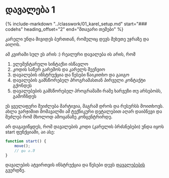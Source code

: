 # დავალება 1
{%
   include-markdown "../classwork/01_karel_setup.md"
   start="### codehs"
   heading_offset="2"
   end="მთავარი თემები"
%}

კარელი უნდა მივიდეს ბურთთან, რომელიც დევს მეხუთე უჯრაზე და აიღოს.

ამ კვირაში სულ ეს არის :) რეალური დავალება ის არის, რომ 

1. ელემენტარული სინტაქსი ისწავლო
2. კოდის საწერ გარემოს და კარელს შეეჩვიო
3. დავალების ინსტრუქცია და წესები წაიკითხო და გაიგო
4. დავალების გამსწორებელ პროგრამასთან პირველი კონტაქტი გქონდეს
5. დავალებების გამსწორებელ პროგრამაში რამე ხარვეზი თუ არსებობს, გამოჩნდეს 

ეს ყველაფერი შეიძლება მარტივია, მაგრამ დროს და რესურსს მოითხოვს. ახლა ვარჯიშით მომავალში ამ ტექნიკური დეტალებით აღარ დაიბნევი და შეძლებ რომ მხოლოდ ამოცანაზე კონცენტრირდე.

არ დაგავიწყდეს, რომ დავალების კოდი (კარელის ბრძანებები) უნდა იყოს start ფუნქციაში, აი ასე:

```js
function start() {
	move();
	// და ა.შ
}
```

დავალების ატვირთვის ინსტრუქცია და წესები დევს [დავალებების][1] გვერდზე.


[1]:	../00_instructions